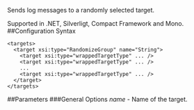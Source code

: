 Sends log messages to a randomly selected target. 

Supported in .NET, Silverligt, Compact Framework and Mono.
##Configuration Syntax
```
<targets>
  <target xsi:type="RandomizeGroup" name="String">
    <target xsi:type="wrappedTargetType" ... />
    <target xsi:type="wrappedTargetType" ... />
    ...
    <target xsi:type="wrappedTargetType" ... />
  </target>
</targets>
```
##Parameters
###General Options
_name_ - Name of the target.
